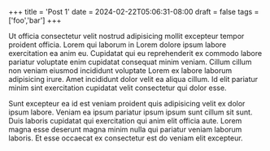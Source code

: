 +++
title = 'Post 1'
date = 2024-02-22T05:06:31-08:00
draft = false
tags = ['foo','bar']
+++

Ut officia consectetur velit nostrud adipisicing mollit excepteur tempor proident officia. Lorem qui laborum in Lorem dolore ipsum labore exercitation ea anim eu. Cupidatat qui eu reprehenderit ex commodo labore pariatur voluptate enim cupidatat consequat minim veniam. Cillum cillum non veniam eiusmod incididunt voluptate Lorem ex labore laborum adipisicing irure. Amet incididunt dolor velit ea aliqua cillum. Id elit pariatur minim sint exercitation cupidatat velit consectetur qui dolor esse.

Sunt excepteur ea id est veniam proident quis adipisicing velit ex dolor ipsum labore. Veniam ea ipsum pariatur ipsum ipsum sunt cillum sit sunt. Duis laboris cupidatat qui exercitation qui anim elit officia aute. Lorem magna esse deserunt magna minim nulla qui pariatur veniam laborum laboris. Et esse occaecat ex consectetur est do veniam elit excepteur.
